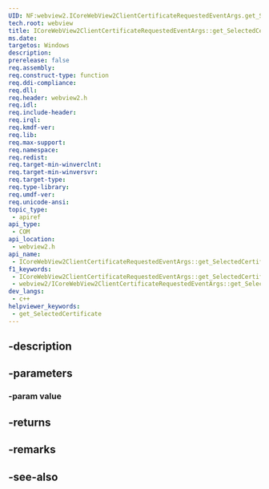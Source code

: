 ```yaml
---
UID: NF:webview2.ICoreWebView2ClientCertificateRequestedEventArgs.get_SelectedCertificate
tech.root: webview
title: ICoreWebView2ClientCertificateRequestedEventArgs::get_SelectedCertificate
ms.date: 
targetos: Windows
description: 
prerelease: false
req.assembly: 
req.construct-type: function
req.ddi-compliance: 
req.dll: 
req.header: webview2.h
req.idl: 
req.include-header: 
req.irql: 
req.kmdf-ver: 
req.lib: 
req.max-support: 
req.namespace: 
req.redist: 
req.target-min-winverclnt: 
req.target-min-winversvr: 
req.target-type: 
req.type-library: 
req.umdf-ver: 
req.unicode-ansi: 
topic_type:
 - apiref
api_type:
 - COM
api_location:
 - webview2.h
api_name:
 - ICoreWebView2ClientCertificateRequestedEventArgs::get_SelectedCertificate
f1_keywords:
 - ICoreWebView2ClientCertificateRequestedEventArgs::get_SelectedCertificate
 - webview2/ICoreWebView2ClientCertificateRequestedEventArgs::get_SelectedCertificate
dev_langs:
 - c++
helpviewer_keywords:
 - get_SelectedCertificate
---
```


## -description

## -parameters

### -param value

## -returns

## -remarks

## -see-also

